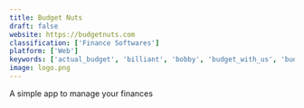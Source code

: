 ```yaml
---
title: Budget Nuts
draft: false 
website: https://budgetnuts.com
classification: ['Finance Softwares']
platform: ['Web']
keywords: ['actual_budget', 'billiant', 'bobby', 'budget_with_us', 'budget.cool', 'budgetbakers', 'claire_budget', 'fistatus', 'gembudget', 'guac', 'halfdollar', 'inside_drones', 'lunch_money', 'monetal', 'morning_brew', 'noted', 'senzu', 'simplifi_by_quicken', 'teamweek_budget_calculator', 'the_new_finimize_for_iphone', 'thinktwice', 'trimm', 'wallet', 'youneedabudget']
image: logo.png
---
```

A simple app to manage your finances